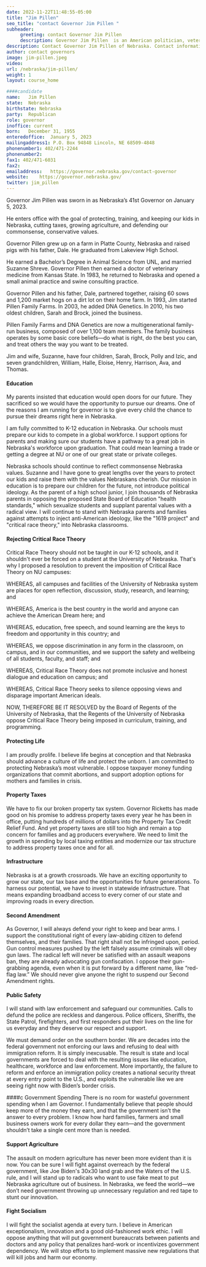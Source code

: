 ```yaml
---
date: 2022-11-22T11:48:55-05:00
title: "Jim Pillen"
seo_title: "contact Governor Jim Pillen "
subheader:
     greeting: contact Governor Jim Pillen 
     description: Governor Jim Pillen  is an American politician, veterinarian and livestock producer serving as the 41st and current governor of Nebraska since 2023.
description: Contact Governor Jim Pillen of Nebraska. Contact information for Jim Pillen includes his email address, phone number, and mailing address.
author: contact governors
image: jim-pillen.jpeg
video:
url: /nebraska/jim-pillen/
weight: 1
layout: course_home

####candidate
name:	Jim Pillen
state:	Nebraska
birthstate: Nebraska
party:	Republican
role: governor
inoffice: current
born:	December 31, 1955
enteredoffice:	January 5, 2023
mailingaddress1: P.O. Box 94848 Lincoln, NE 68509-4848
phonenumber1: 402/471-2244
phonenumber2:	
fax1: 402/471-6031
fax2: 
emailaddress:	https://governor.nebraska.gov/contact-governor
website:	https://governor.nebraska.gov/
twitter: jim_pillen
---
```


Governor Jim Pillen was sworn in as Nebraska’s 41st Governor on January 5, 2023.

He enters office with the goal of protecting, training, and keeping our kids in Nebraska, cutting taxes, growing agriculture, and defending our commonsense, conservative values.

Governor Pillen grew up on a farm in Platte County, Nebraska and raised pigs with his father, Dale. He graduated from Lakeview High School.

He earned a Bachelor’s Degree in Animal Science from UNL, and married Suzanne Shreve. Governor Pillen then earned a doctor of veterinary medicine from Kansas State. In 1983, he returned to Nebraska and opened a small animal practice and swine consulting practice.

Governor Pillen and his father, Dale, partnered together, raising 60 sows and 1,200 market hogs on a dirt lot on their home farm. In 1993, Jim started Pillen Family Farms. In 2003, he added DNA Genetics. In 2010, his two oldest children, Sarah and Brock, joined the business.

Pillen Family Farms and DNA Genetics are now a multigenerational family-run business, composed of over 1,100 team members. The family business operates by some basic core beliefs—do what is right, do the best you can, and treat others the way you want to be treated. 

Jim and wife, Suzanne, have four children, Sarah, Brock, Polly and Izic, and seven grandchildren, William, Halle, Eloise, Henry, Harrison, Ava, and Thomas.


#### Education
My parents insisted that education would open doors for our future. They sacrificed so we would have the opportunity to pursue our dreams. One of the reasons I am running for governor is to give every child the chance to pursue their dreams right here in Nebraska.

I am fully committed to K-12 education in Nebraska. Our schools must prepare our kids to compete in a global workforce. I support options for parents and making sure our students have a pathway to a great job in Nebraska's workforce upon graduation. That could mean learning a trade or getting a degree at NU or one of our great state or private colleges.

Nebraska schools should continue to reflect commonsense Nebraska values. Suzanne and I have gone to great lengths over the years to protect our kids and raise them with the values Nebraskans cherish. Our mission in education is to prepare our children for the future, not introduce political ideology. As the parent of a high school junior, I join thousands of Nebraska parents in opposing the proposed State Board of Education "health standards," which sexualize students and supplant parental values with a radical view. I will continue to stand with Nebraska parents and families against attempts to inject anti-American ideology, like the "1619 project" and "critical race theory," into Nebraska classrooms.


#### Rejecting Critical Race Theory
Critical Race Theory should not be taught in our K-12 schools, and it shouldn't ever be forced on a student at the University of Nebraska. That's why I proposed a resolution to prevent the imposition of Critical Race Theory on NU campuses:

WHEREAS, all campuses and facilities of the University of Nebraska system are places for open reflection, discussion, study, research, and learning; and  

WHEREAS, America is the best country in the world and anyone can achieve the American Dream here; and 

WHEREAS, education, free speech, and sound learning are the keys to freedom and opportunity in this country; and 

WHEREAS, we oppose discrimination in any form in the classroom, on campus, and in our communities, and we support the safety and wellbeing of all students, faculty, and staff; and 

WHEREAS, Critical Race Theory does not promote inclusive and honest dialogue and education on campus; and  

WHEREAS, Critical Race Theory seeks to silence opposing views and disparage important American ideals. 

NOW, THEREFORE BE IT RESOLVED by the Board of Regents of the University of Nebraska, that the Regents of the University of Nebraska oppose Critical Race Theory being imposed in curriculum, training, and programming. 

#### Protecting Life
I am proudly prolife. I believe life begins at conception and that Nebraska should advance a culture of life and protect the unborn. I am committed to protecting Nebraska’s most vulnerable. I oppose taxpayer money funding organizations that commit abortions, and support adoption options for mothers and families in crisis.

#### Property Taxes
We have to fix our broken property tax system. Governor Ricketts has made good on his promise to address property taxes every year he has been in office, putting hundreds of millions of dollars into the Property Tax Credit Relief Fund. And yet property taxes are still too high and remain a top concern for families and ag producers everywhere. We need to limit the growth in spending by local taxing entities and modernize our tax structure to address property taxes once and for all.

#### Infrastructure
Nebraska is at a growth crossroads. We have an exciting opportunity to grow our state, our tax base and the opportunities for future generations. To harness our potential, we have to invest in statewide infrastructure. That means expanding broadband access to every corner of our state and improving roads in every direction.

#### Second Amendment
As Governor, I will always defend your right to keep and bear arms. I support the constitutional right of every law-abiding citizen to defend themselves, and their families. That right shall not be infringed upon, period. Gun control measures pushed by the left falsely assume criminals will obey gun laws. The radical left will never be satisfied with an assault weapons ban, they are already advocating gun confiscation. I oppose their gun-grabbing agenda, even when it is put forward by a different name, like “red-flag law.” We should never give anyone the right to suspend our Second Amendment rights.

#### Public Safety
I will stand with law enforcement and safeguard our communities. Calls to defund the police are reckless and dangerous. Police officers, Sheriffs, the State Patrol, firefighters, and first responders put their lives on the line for us everyday and they deserve our respect and support.

We must demand order on the southern border. We are decades into the federal government not enforcing our laws and refusing to deal with immigration reform. It is simply inexcusable. The result is state and local governments are forced to deal with the resulting issues like education, healthcare, workforce and law enforcement. More importantly, the failure to reform and enforce an immigration policy creates a national security threat at every entry point to the U.S., and exploits the vulnerable like we are seeing right now with Biden’s border crisis.

####c Government Spending
There is no room for wasteful government spending when I am Governor. I fundamentally believe that people should keep more of the money they earn, and that the government isn’t the answer to every problem. I know how hard families, farmers and small business owners work for every dollar they earn—and the government shouldn’t take a single cent more than is needed.


#### Support Agriculture
The assault on modern agriculture has never been more evident than it is now. You can be sure I will fight against overreach by the federal government, like Joe Biden's 30x30 land grab and the Waters of the U.S. rule, and I will stand up to radicals who want to use fake meat to put Nebraska agriculture out of business. In Nebraska, we feed the world—we don’t need government throwing up unnecessary regulation and red tape to stunt our innovation.

#### Fight Socialism
I will fight the socialist agenda at every turn. I believe in American exceptionalism, innovation and a good old-fashioned work ethic. I will oppose anything that will put government bureaucrats between patients and doctors and any policy that penalizes hard-work or incentivizes government dependency. We will stop efforts to implement massive new regulations that will kill jobs and harm our economy.